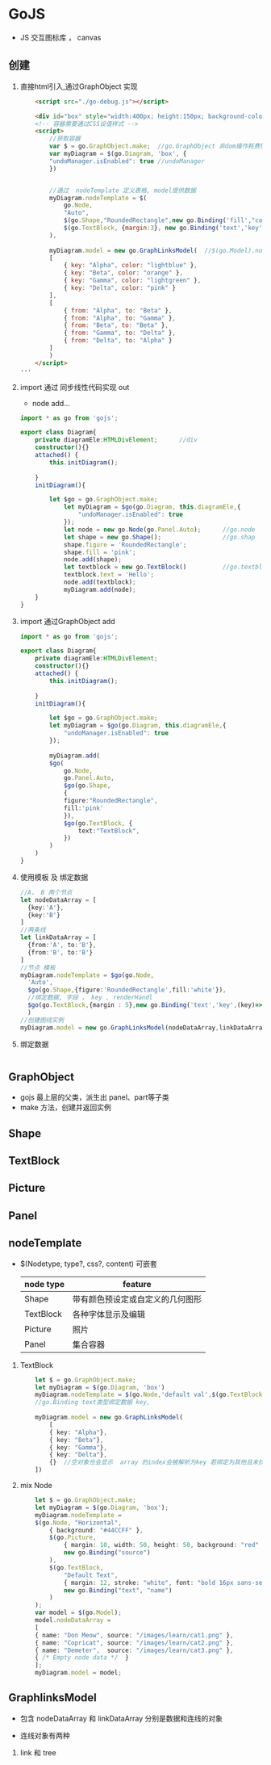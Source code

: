 # GoJS

- JS 交互图标库 ， canvas

## 创建

1. 直接html引入,通过GraphObject 实现

    ```html
        <script src="./go-debug.js"></script>

        <div id="box" style="width:400px; height:150px; background-color: #DAE4E4;"></div>
        <!-- 容器需要通过CSS设值样式 -->
        <script>
            //获取容器
            var $ = go.GraphObject.make;  //go.GraphObject 非dom操作耗费性能少
            var myDiagram = $(go.Diagram, 'box', {
            "undoManager.isEnabled": true //undoManager
            })


            //通过  nodeTemplate 定义表格, model提供数据
            myDiagram.nodeTemplate = $(
                go.Node,
                "Auto",
                $(go.Shape,"RoundedRectangle",new go.Binding('fill',"color")),
                $(go.TextBlock, {margin:3}, new go.Binding('text','key'))
            ),
        
            myDiagram.model = new go.GraphLinksModel(  //$(go.Model).nodeDataArray
            [
                { key: "Alpha", color: "lightblue" },
                { key: "Beta", color: "orange" },
                { key: "Gamma", color: "lightgreen" },
                { key: "Delta", color: "pink" }
            ],
            [
                { from: "Alpha", to: "Beta" },
                { from: "Alpha", to: "Gamma" },
                { from: "Beta", to: "Beta" },
                { from: "Gamma", to: "Delta" },
                { from: "Delta", to: "Alpha" }
            ]
            )
        </script>
    ···

2. import 通过 同步线性代码实现  out
    
    - node add... 

    ```ts
    import * as go from 'gojs'; 

    export class Diagram{
        private diagramEle:HTMLDivElement;      //div 
        constructor(){}
        attached() {
            this.initDiagram();
        
        }
        initDiagram(){

            let $go = go.GraphObject.make;
                let myDiagram = $go(go.Diagram, this.diagramEle,{
                    "undoManager.isEnabled": true
                });
                let node = new go.Node(go.Panel.Auto);      //go.node
                let shape = new go.Shape();                 //go.shap
                shape.figure = 'RoundedRectangle';
                shape.fill = 'pink';
                node.add(shape);
                let textblock = new go.TextBlock()          //go.textblock
                textblock.text = 'Hello';
                node.add(textblock);
                myDiagram.add(node);
        }
    }
    ```
3. import 通过GraphObject add

    ```ts
    import * as go from 'gojs';

    export class Diagram{
        private diagramEle:HTMLDivElement;
        constructor(){}
        attached() {
            this.initDiagram();
        
        }
        initDiagram(){

            let $go = go.GraphObject.make;
            let myDiagram = $go(go.Diagram, this.diagramEle,{
                "undoManager.isEnabled": true
            });
            
            myDiagram.add(
            $go(
                go.Node,
                go.Panel.Auto,
                $go(go.Shape,
                {
                figure:"RoundedRectangle",
                fill:'pink'
                }),
                $go(go.TextBlock, {
                    text:"TextBlock",
                })
            )
        )
    }

    ```

4. 使用模板 及 绑定数据

    ```ts
    //A， B 两个节点
    let nodeDataArray = [
      {key:'A'},
      {key:'B'}
    ]
    //两条线
    let linkDataArray = [
      {from:'A', to:'B'},
      {from:'B', to:'B'}
    ]
    //节点 模板
    myDiagram.nodeTemplate = $go(go.Node,
      'Auto',
      $go(go.Shape,{figure:'RoundedRectangle',fill:'white'}),
      //绑定数据, 字段 ， key , renderHandl
      $go(go.TextBlock,{margin : 5},new go.Binding('text','key',(key)=>{return key + 'hhhhh'}));
      )
    //创建图线实例
    myDiagram.model = new go.GraphLinksModel(nodeDataArray,linkDataArray)
    ```


5. 绑定数据

    ```ts
    ```

## GraphObject

- gojs 最上层的父类，派生出 panel、part等子类
- make 方法，创建并返回实例



## Shape

## TextBlock

## Picture

## Panel

## nodeTemplate

- $(Nodetype, type?, css?, content) 可嵌套

    node type | feature
    -|-
    Shape | 带有颜色预设定或自定义的几何图形
    TextBlock | 各种字体显示及编辑
    Picture | 照片
    Panel | 集合容器


1. TextBlock

    ```ts
        let $ = go.GraphObject.make;
        let myDiagram = $(go.Diagram, 'box')
        myDiagram.nodeTemplate = $(go.Node,'default val',$(go.TextBlock,new go.Binding('text','key'))) 
        //go.Binding text类型绑定数据 key,
        
        myDiagram.model = new go.GraphLinksModel(
            [
            { key: "Alpha"},
            { key: "Beta"},
            { key: "Gamma"},
            { key: "Delta"},
            {}  //空对象也会显示  array 的index会被解析为key 若绑定为其他且未找到会显示'default val '
        ])
    ```
2. mix Node

    ```ts
        let $ = go.GraphObject.make;
        let myDiagram = $(go.Diagram, 'box');
        myDiagram.nodeTemplate =
        $(go.Node, "Horizontal",
            { background: "#44CCFF" },
            $(go.Picture,
                { margin: 10, width: 50, height: 50, background: "red" },
                new go.Binding("source")
            ),
            $(go.TextBlock,
                "Default Text", 
                { margin: 12, stroke: "white", font: "bold 16px sans-serif" },
                new go.Binding("text", "name")
            )
        );
        var model = $(go.Model);
        model.nodeDataArray =
        [ 
        { name: "Don Meow", source: "/images/learn/cat1.png" },
        { name: "Copricat", source: "/images/learn/cat2.png" },
        { name: "Demeter",  source: "/images/learn/cat3.png" },
        { /* Empty node data */  }
        ];
        myDiagram.model = model;
    ```


## GraphlinksModel

- 包含 nodeDataArray 和 linkDataArray 分别是数据和连线的对象

- 连线对象有两种

1. link  和 tree


## 